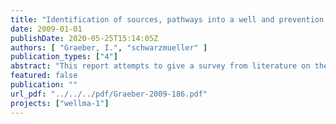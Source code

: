 ```yaml
---
title: "Identification of sources, pathways into a well and prevention from the risk of having pathogens entering abstraction wells"
date: 2009-01-01
publishDate: 2020-05-25T15:14:05Z
authors: [ "Graeber, I.", "schwarzmueller" ]
publication_types: ["4"]
abstract: "This report attempts to give a survey from literature on the microorganisms involved, on the factors and mechanisms potentially relevant for the susceptibility of drinking water wells to health related microbial contamination. The habitat groundwater accommodates a rich diversity of microorganisms, which has only begun to be identified since the development of molecular detection methods in addition to the conservative cultivation techniques. Characteristics of the subsurface are darkness, low spaces, low nutrient and low oxygen content. Indigenous microorganisms have adapted to these oligotrophic conditions and are able to proliferate in this environment permanently. Other incoming microorganisms generally cannot reproduce under these conditions, but have developed strategies to survive. They can grow only, when the parameters turn favourable. Pathogenic microorganisms comprise bacteria, viruses, and protozoa, which can also survive a certain time in groundwater. Most microorganisms in the subsurface are attached to surfaces and survive best within biofilm populations. Pathogenic microorganisms originate from human or animal faeces. These organisms are not easily detected. The methods are very time and labour consuming. Therefore, other microorganisms regularly present in the faeces are used for detection. Their presence indicates the possibility of a contamination with pathogens. As indicator microorganisms mostly coliform bacteria, E. coli, enterococci and clostridia are used. Contamination with pathogens is reported to derive essentially from communal sources: defects in wastewater treatment plants, sewage tanks, pipes, and waste deposits; from agricultural sources: animal wastes, liquid manure, and grazing; and from point sources like faeces from animals, birds, and humans. Entrance into the subsurface occurs via rainwater and surface waters, as well as by direct contamination of wells. The transport of the microorganisms into the subsurface is influenced by the geologic conditions of a specific site: soil and rock type, presence of fissures, heterogeneity. In sand, microbial movement is less far than e.g. in Karst regions, thus the susceptibility to contamination of groundwater and wells is lower. Pore sizes are crucial for sedimentation and filter efficiency of the soil. Also important is the extent of the unsaturated zone, the flow velocity of the groundwater, the geochemistry and mineralogy of the site. Wells receive their water from the groundwater reservoir of the surrounding soil. The quality of the well water is therefore essentially dependent on the properties of the groundwater and all the factors influencing the groundwater may also be relevant for the well water. The wells represent, in addition, a separate complex system with specific conditions and influencing parameters. This specific habitat involves additional variable adsorption surfaces, more space, higher flow velocity of the water, a mixing of waters from different groundwater layers and thus a different chemical composition. Contamination may also arise from microbial introduction at the open wellhead. Two main processes have been identified which are essentially responsible for the elimination of pathogens during their pathway from top of the soil to the extraction well: inactivation of the microorganisms and their adsorption to the soil particles in the subsurface. Both processes are influenced by a variety of factors and conditions present at a given site. To mention are here properties of (i) The soil: consistence and texture of surfaces, electric charge, hydrophobicity, degree of moisture, coating with organic material. (ii) The groundwater: temperature, pH, presence of cations and ionic strength, presence of organic substances, dissolved oxygen content, activity of indigenous microorganisms. (iii) The microorganisms: forming of flagella, fimbria, hydrophobicity of the cell surface, forming of extracellular polymeric substances, forming of cysts and spores as survival strategies. In addition to the description of the microbial diversity in the subsurface, the sources of pollution and the factors controlling the microbial pathways into groundwater and wells, main methods for the detection of a variety of contaminating microorganisms are given at the end of the report."
featured: false
publication: ""
url_pdf: "../../../pdf/Graeber-2009-186.pdf"
projects: ["wellma-1"]
---
```


